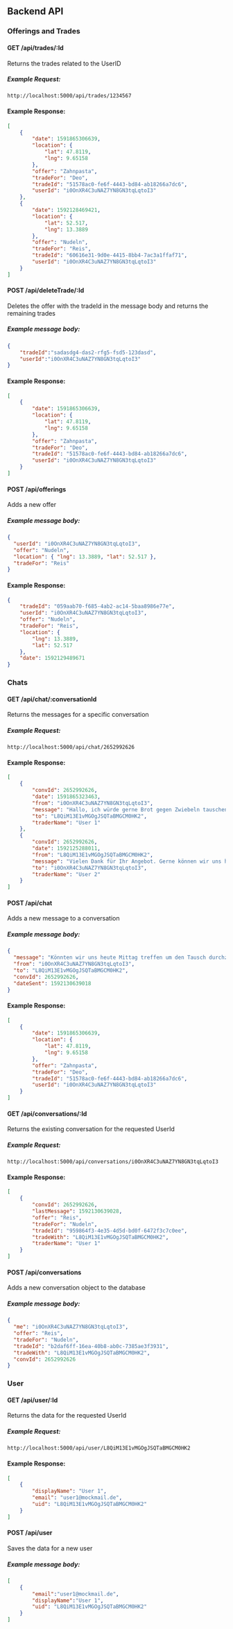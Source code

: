 ## Backend API

### Offerings and Trades

#### GET /api/trades/:Id

Returns the trades related to the UserID
##### Example Request:
```
http://localhost:5000/api/trades/1234567
```

#### Example Response:

```json
[
    {
        "date": 1591865306639,
        "location": {
            "lat": 47.8119,
            "lng": 9.65158
        },
        "offer": "Zahnpasta",
        "tradeFor": "Deo",
        "tradeId": "51578ac0-fe6f-4443-bd84-ab18266a7dc6",
        "userId": "i0OnXR4C3uNAZ7YN8GN3tqLqtoI3"
    },
    {
        "date": 1592128469421,
        "location": {
            "lat": 52.517,
            "lng": 13.3889
        },
        "offer": "Nudeln",
        "tradeFor": "Reis",
        "tradeId": "60616e31-9d0e-4415-8bb4-7ac3a1ffaf71",
        "userId": "i0OnXR4C3uNAZ7YN8GN3tqLqtoI3"
    }
]
```

#### POST /api/deleteTrade/:Id

Deletes the offer with the tradeId in the message body and returns the remaining trades
##### Example message body:
```json
{
    "tradeId":"sadasdg4-das2-rfg5-fsd5-123dasd",
    "userId":"i0OnXR4C3uNAZ7YN8GN3tqLqtoI3"
}
```
#### Example Response:

```json
[
    {
        "date": 1591865306639,
        "location": {
            "lat": 47.8119,
            "lng": 9.65158
        },
        "offer": "Zahnpasta",
        "tradeFor": "Deo",
        "tradeId": "51578ac0-fe6f-4443-bd84-ab18266a7dc6",
        "userId": "i0OnXR4C3uNAZ7YN8GN3tqLqtoI3"
    }
]
```

#### POST /api/offerings

Adds a new offer
##### Example message body:
```json
{
  "userId": "i0OnXR4C3uNAZ7YN8GN3tqLqtoI3",
  "offer": "Nudeln",
  "location": { "lng": 13.3889, "lat": 52.517 },
  "tradeFor": "Reis"
}

```

#### Example Response:
```json
{
    "tradeId": "059aab70-f685-4ab2-ac14-5baa8986e77e",
    "userId": "i0OnXR4C3uNAZ7YN8GN3tqLqtoI3",
    "offer": "Nudeln",
    "tradeFor": "Reis",
    "location": {
        "lng": 13.3889,
        "lat": 52.517
    },
    "date": 1592129489671
}
```

### Chats

#### GET /api/chat/:conversationId

Returns the messages for a specific conversation
##### Example Request:
```
http://localhost:5000/api/chat/2652992626
```

#### Example Response:

```json
[
    {
        "convId": 2652992626,
        "date": 1591865323463,
        "from": "i0OnXR4C3uNAZ7YN8GN3tqLqtoI3",
        "message": "Hallo, ich würde gerne Brot gegen Zwiebeln tauschen. Wollen wir dazu einen Treffpunkt vereinbaren?",
        "to": "L8QiM13E1vMGOgJSQTaBMGCM0HK2",
        "traderName": "User 1"
    },
    {
        "convId": 2652992626,
        "date": 1592125288011,
        "from": "L8QiM13E1vMGOgJSQTaBMGCM0HK2",
        "message": "Vielen Dank für Ihr Angebot. Gerne können wir uns heute Nachmittag am XY-Platz treffen um zu tauschen",
        "to": "i0OnXR4C3uNAZ7YN8GN3tqLqtoI3",
        "traderName": "User 2"
    }
]
```

#### POST /api/chat

Adds a new message to a conversation
##### Example message body:
```json
{
  "message": "Könnten wir uns heute Mittag treffen um den Tausch durchzuführen?",
  "from": "i0OnXR4C3uNAZ7YN8GN3tqLqtoI3",
  "to": "L8QiM13E1vMGOgJSQTaBMGCM0HK2",
  "convId": 2652992626,
  "dateSent": 1592130639018
}
```
#### Example Response:

```json
[
    {
        "date": 1591865306639,
        "location": {
            "lat": 47.8119,
            "lng": 9.65158
        },
        "offer": "Zahnpasta",
        "tradeFor": "Deo",
        "tradeId": "51578ac0-fe6f-4443-bd84-ab18266a7dc6",
        "userId": "i0OnXR4C3uNAZ7YN8GN3tqLqtoI3"
    }
]
```

#### GET /api/conversations/:Id

Returns the existing conversation for the requested UserId
##### Example Request:
```
http://localhost:5000/api/conversations/i0OnXR4C3uNAZ7YN8GN3tqLqtoI3
```

#### Example Response:

```json
[
    {
        "convId": 2652992626,
        "lastMessage": 1592130639028,
        "offer": "Reis",
        "tradeFor": "Nudeln",
        "tradeId": "959864f3-4e35-4d5d-bd0f-6472f3c7c0ee",
        "tradeWith": "L8QiM13E1vMGOgJSQTaBMGCM0HK2",
        "traderName": "User 1"
    }
]
```

#### POST /api/conversations

Adds a new conversation object to the database
##### Example message body:
```json
{
  "me": "i0OnXR4C3uNAZ7YN8GN3tqLqtoI3",
  "offer": "Reis",
  "tradeFor": "Nudeln",
  "tradeId": "b2daf6ff-16ea-40b8-ab0c-7385ae3f3931",
  "tradeWith": "L8QiM13E1vMGOgJSQTaBMGCM0HK2",
  "convId": 2652992626
}
```

### User

#### GET /api/user/:Id

Returns the data for the requested UserId
##### Example Request:
```
http://localhost:5000/api/user/L8QiM13E1vMGOgJSQTaBMGCM0HK2
```

#### Example Response:

```json
[
    {
        "displayName": "User 1",
        "email": "user1@mockmail.de",
        "uid": "L8QiM13E1vMGOgJSQTaBMGCM0HK2"
    }
]

```

#### POST /api/user

Saves the data for a new user
##### Example message body:
```json
[
    {
        "email":"user1@mockmail.de",
        "displayName":"User 1",
        "uid": "L8QiM13E1vMGOgJSQTaBMGCM0HK2"
    }
]
```
